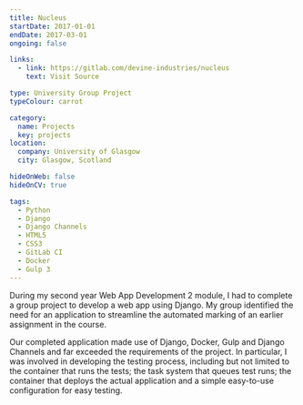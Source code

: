 ```yaml
---
title: Nucleus
startDate: 2017-01-01
endDate: 2017-03-01
ongoing: false

links:
  - link: https://gitlab.com/devine-industries/nucleus
    text: Visit Source

type: University Group Project
typeColour: carrot

category:
  name: Projects
  key: projects
location:
  company: University of Glasgow
  city: Glasgow, Scotland

hideOnWeb: false
hideOnCV: true

tags:
  - Python
  - Django
  - Django Channels
  - HTML5
  - CSS3
  - GitLab CI
  - Docker
  - Gulp 3
---
```

During my second year Web App Development 2 module, I had to complete a group project to develop a web app using Django. My group identified the need for an application to streamline the automated marking of an earlier assignment in the course.

Our completed application made use of Django, Docker, Gulp and Django Channels and far exceeded the requirements of the project. In particular, I was involved in developing the testing process, including but not limited to the container that runs the tests; the task system that queues test runs; the container that deploys the actual application and a simple easy-to-use configuration for easy testing.
